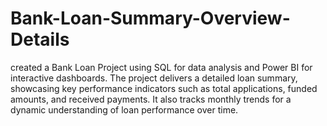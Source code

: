 # Bank-Loan-Summary-Overview-Details
created a Bank Loan Project using SQL for data analysis and Power BI for interactive dashboards. The project delivers a detailed loan summary, showcasing key performance indicators such as total applications, funded amounts, and received payments. It also tracks monthly trends for a dynamic understanding of loan performance over time.
